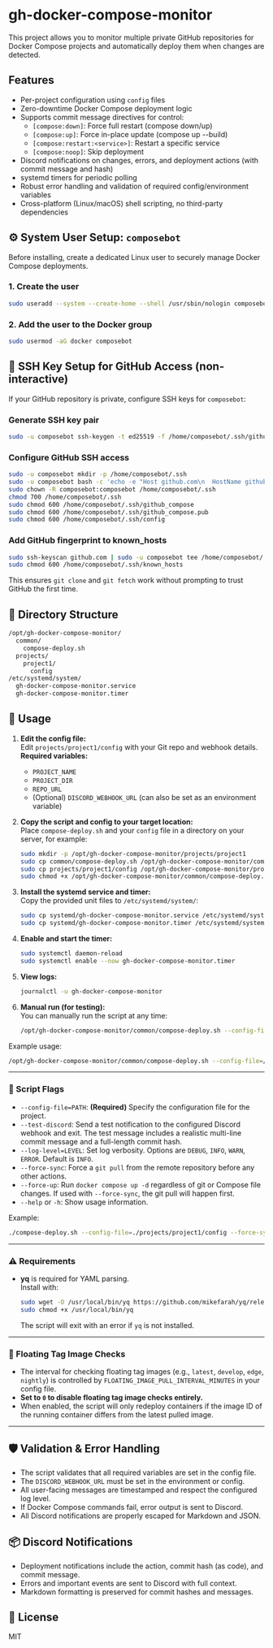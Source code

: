 # gh-docker-compose-monitor

This project allows you to monitor multiple private GitHub repositories for Docker Compose projects and automatically deploy them when changes are detected.

## Features

- Per-project configuration using `config` files
- Zero-downtime Docker Compose deployment logic
- Supports commit message directives for control:
    - `[compose:down]`: Force full restart (compose down/up)
    - `[compose:up]`: Force in-place update (compose up --build)
    - `[compose:restart:<service>]`: Restart a specific service
    - `[compose:noop]`: Skip deployment
- Discord notifications on changes, errors, and deployment actions (with commit message and hash)
- systemd timers for periodic polling
- Robust error handling and validation of required config/environment variables
- Cross-platform (Linux/macOS) shell scripting, no third-party dependencies

## ⚙️ System User Setup: `composebot`

Before installing, create a dedicated Linux user to securely manage Docker Compose deployments.

### 1. Create the user

```bash
sudo useradd --system --create-home --shell /usr/sbin/nologin composebot
```

### 2. Add the user to the Docker group

```bash
sudo usermod -aG docker composebot
```

## 🔐 SSH Key Setup for GitHub Access (non-interactive)

If your GitHub repository is private, configure SSH keys for `composebot`:

### Generate SSH key pair

```bash
sudo -u composebot ssh-keygen -t ed25519 -f /home/composebot/.ssh/github_compose -N ""
```

### Configure GitHub SSH access

```bash
sudo -u composebot mkdir -p /home/composebot/.ssh
sudo -u composebot bash -c 'echo -e "Host github.com\n  HostName github.com\n  IdentityFile ~/.ssh/github_compose\n  IdentitiesOnly yes" > /home/composebot/.ssh/config'
sudo chown -R composebot:composebot /home/composebot/.ssh
chmod 700 /home/composebot/.ssh
sudo chmod 600 /home/composebot/.ssh/github_compose
sudo chmod 600 /home/composebot/.ssh/github_compose.pub
sudo chmod 600 /home/composebot/.ssh/config
```

### Add GitHub fingerprint to known_hosts

```bash
sudo ssh-keyscan github.com | sudo -u composebot tee /home/composebot/.ssh/known_hosts > /dev/null
sudo chmod 600 /home/composebot/.ssh/known_hosts
```

This ensures `git clone` and `git fetch` work without prompting to trust GitHub the first time.

## 📁 Directory Structure

```bash
/opt/gh-docker-compose-monitor/
  common/
    compose-deploy.sh
  projects/
    project1/
      config
/etc/systemd/system/
  gh-docker-compose-monitor.service
  gh-docker-compose-monitor.timer
```

## 🚀 Usage

1. **Edit the config file:**  
   Edit `projects/project1/config` with your Git repo and webhook details.  
   **Required variables:**  
   - `PROJECT_NAME`
   - `PROJECT_DIR`
   - `REPO_URL`
   - (Optional) `DISCORD_WEBHOOK_URL` (can also be set as an environment variable)

2. **Copy the script and config to your target location:**  
   Place `compose-deploy.sh` and your `config` file in a directory on your server, for example:

   ```bash
   sudo mkdir -p /opt/gh-docker-compose-monitor/projects/project1
   sudo cp common/compose-deploy.sh /opt/gh-docker-compose-monitor/common/
   sudo cp projects/project1/config /opt/gh-docker-compose-monitor/projects/project1/config
   sudo chmod +x /opt/gh-docker-compose-monitor/common/compose-deploy.sh
   ```

3. **Install the systemd service and timer:**  
   Copy the provided unit files to `/etc/systemd/system/`:

   ```bash
   sudo cp systemd/gh-docker-compose-monitor.service /etc/systemd/system/
   sudo cp systemd/gh-docker-compose-monitor.timer /etc/systemd/system/
   ```

4. **Enable and start the timer:**  

   ```bash
   sudo systemctl daemon-reload
   sudo systemctl enable --now gh-docker-compose-monitor.timer
   ```

5. **View logs:**  

   ```bash
   journalctl -u gh-docker-compose-monitor
   ```

6. **Manual run (for testing):**  
   You can manually run the script at any time:

   ```bash
   /opt/gh-docker-compose-monitor/common/compose-deploy.sh --config-file=/opt/gh-docker-compose-monitor/projects/project1/config
   ```

Example usage:

```bash
/opt/gh-docker-compose-monitor/common/compose-deploy.sh --config-file=/opt/gh-docker-compose-monitor/projects/project1/config
```

---

### 🔧 Script Flags

- `--config-file=PATH`: **(Required)** Specify the configuration file for the project.
- `--test-discord`: Send a test notification to the configured Discord webhook and exit. The test message includes a realistic multi-line commit message and a full-length commit hash.
- `--log-level=LEVEL`: Set log verbosity. Options are `DEBUG`, `INFO`, `WARN`, `ERROR`. Default is `INFO`.
- `--force-sync`: Force a `git pull` from the remote repository before any other actions.
- `--force-up`: Run `docker compose up -d` regardless of git or Compose file changes. If used with `--force-sync`, the git pull will happen first.
- `--help` or `-h`: Show usage information.

Example:

```bash
./compose-deploy.sh --config-file=./projects/project1/config --force-sync --force-up --log-level=DEBUG
```

---

### ⚠️ Requirements

- **yq** is required for YAML parsing.  
  Install with:
  ```bash
  sudo wget -O /usr/local/bin/yq https://github.com/mikefarah/yq/releases/latest/download/yq_linux_amd64
  sudo chmod +x /usr/local/bin/yq
  ```
  The script will exit with an error if `yq` is not installed.

---

### 📝 Floating Tag Image Checks

- The interval for checking floating tag images (e.g., `latest`, `develop`, `edge`, `nightly`) is controlled by `FLOATING_IMAGE_PULL_INTERVAL_MINUTES` in your config file.
- **Set to `0` to disable floating tag image checks entirely.**
- When enabled, the script will only redeploy containers if the image ID of the running container differs from the latest pulled image.

---

## 🛡️ Validation & Error Handling

- The script validates that all required variables are set in the config file.
- The `DISCORD_WEBHOOK_URL` must be set in the environment or config.
- All user-facing messages are timestamped and respect the configured log level.
- If Docker Compose commands fail, error output is sent to Discord.
- All Discord notifications are properly escaped for Markdown and JSON.

## 📦 Discord Notifications

- Deployment notifications include the action, commit hash (as code), and commit message.
- Errors and important events are sent to Discord with full context.
- Markdown formatting is preserved for commit hashes and messages.

## 📜 License

MIT

